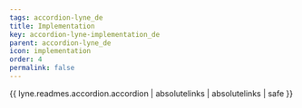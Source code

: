 ```yaml
---
tags: accordion-lyne_de
title: Implementation
key: accordion-lyne-implementation_de
parent: accordion-lyne_de
icon: implementation
order: 4
permalink: false  
---
```

 {{ lyne.readmes.accordion.accordion | absolutelinks | absolutelinks | safe }}


